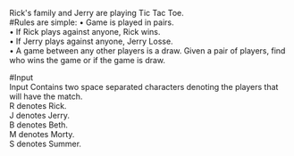 Rick's family and Jerry are playing Tic Tac Toe.<br />
#Rules are simple:
• Game is played in pairs.<br />
• If Rick plays against anyone, Rick wins.<br />
• If Jerry plays against anyone, Jerry Losse.<br />
• A game between any other players is a draw. Given a pair of players, find who wins the game or if the game is draw.

#Input<br />
Input Contains two space separated characters denoting the players that will have the match. <br />
R denotes Rick. <br />
J denotes Jerry.<br /> 
B denotes Beth. <br />
M denotes Morty. <br />
S denotes Summer.<br />
